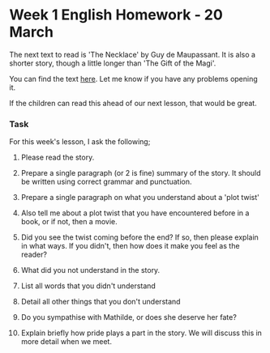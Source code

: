 # Week 1 English Homework - 20 March

The next text to read is 'The Necklace' by Guy de Maupassant. It is also a shorter story, though a little longer than 'The Gift of the Magi'.

You can find the text [here](https://faculty.ksu.edu.sa/sites/default/files/the_diamond_necklace.pdf). Let me know if you have any problems opening it.

If the children can read this ahead of our next lesson, that would be great.

### Task

For this week's lesson, I ask the following;

1. Please read the story.

2. Prepare a single paragraph (or 2 is fine) summary of the story. It should be written using correct grammar and punctuation.

3. Prepare a single paragraph on what you understand about a 'plot twist'

4. Also tell me about a plot twist that you have encountered before in a book, or if not, then a movie.

5. Did you see the twist coming before the end? If so, then please explain in what ways. If you didn't, then how does it make you feel as the reader?

6. What did you not understand in the story.

7. List all words that you didn't understand

8. Detail all other things that you don't understand

9. Do you sympathise with Mathilde, or does she deserve her fate?

10. Explain briefly how pride plays a part in the story. We will discuss this in more detail when we meet.
